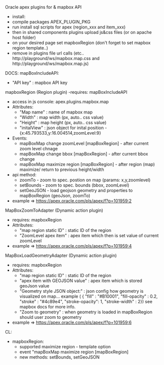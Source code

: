 Oracle apex plugins for & mapbox API
- install:
- compile packages APEX_PLUGIN_PKG
- run install sql scripts for apex (region_xxx and item_xxx)
- then in shared components plugins upload js&css files (or on apache host folder)
- on your desired page set mapboxRegion (don't forget to set mapbox region template..)
- remove in plugins file url calls (etc.. http://playground/ws/mapbox.map.css and http://playground/ws/mapbox.map.js)

DOCS:
mapBoxIncludeAPI:
   - "API key"    : mapbox API key 

mapboxRegion (Region plugin)
   -requires: mapBoxIncludeAPI
   - access in js console: apex.plugins.mapbox.map
   - Attributes:
     - "Map name"   : name of mapbox map
     - "Width"      : map width   (px, auto.. css value)
     - "Height"     : map height  (px, auto.. css value)
     - "initalView" : json object for inital position - {x:45.793533,y:16.004514,zoomLevel:9}
   - Events:
     - mapBoxMap change zoomLevel [mapBoxRegion] - after current zoom level chnage
     - mapBoxMap change bbox [mapBoxRegion]      - after current bbox change 
     - mapBoxMap maximize region [mapBoxRegion]  - after region (map) maximize/ return to previous height/width
   - api method:
     - zoomTo     - zoom to spec. postion on map (params: x,y,zoomlevel)
     - setBounds  - zoom to spec. bounds (bbox, zoomLevel)
     - setGeoJSON - load geojson geometry and properties to mapBoxRegion (geoJson, zoomTo)
   - example => https://apex.oracle.com/pls/apex/f?p=101959:2

MapBoxZoomToAdapter (Dynamic action plugin)
   - requires: mapboxRegion
   - Attributes:
     - "map region static ID" : static ID of the region
     - "ZoomLevel apex item"  :  apex item which then is set value of current zoomLevel
   - example => https://apex.oracle.com/pls/apex/f?p=101959:4


MapBoxLoadGeometryAdapter (Dynamic action plugin)
   - requires: mapboxRegion
   - Attributes:
     - "map region static ID"          :  static ID of the region
     - "apex item with GEOJSON value"  :  apex item which is stored geoJson value
     - "Geometry style JSON object:"   :  json config how geometry is visualized on map... example (
                                            {
                                            "fill"           : "#B10001",
                                             "fill-opacity"  : 0.2,
                                             "stroke"        : "#4c89e4",
                                             "stroke-opacity": 1,
                                             "stroke-width"  : 2}) see mapbox docs for more info.
     - "Zoom to geometry"              : when geometry is loaded in mapBoxRegion should user zoom to geometry
   - example => https://apex.oracle.com/pls/apex/f?p=101959:6


CL:
- mapboxRegion:
   - supported maximize region - template option
   - event "mapBoxMap maximize region [mapBoxRegion]
   - new methods: setBounds, setGeoJSON

   

